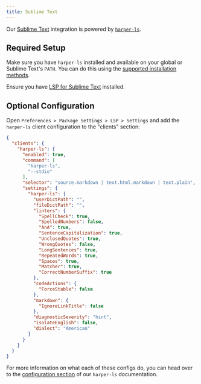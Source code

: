 ```yaml
---
title: Sublime Text
---
```


Our [Sublime Text](https://www.sublimetext.com/) integration is powered by [`harper-ls`](./language-server).

## Required Setup

Make sure you have `harper-ls` installed and available on your global or Sublime Text's `PATH`. You can do this using the [supported installation methods](./language-server#Installation).

Ensure you have [LSP for Sublime Text](https://lsp.sublimetext.io/) installed.

## Optional Configuration

Open `Preferences > Package Settings > LSP > Settings` and add the `harper-ls` client configuration to the "clients" section:

```json title=LSP.sublime-settings
{
  "clients": {
    "harper-ls": {
      "enabled": true,
      "command": [
        "harper-ls",
        "--stdio"
      ],
      "selector": "source.markdown | text.html.markdown | text.plain",
      "settings": {
        "harper-ls": {
          "userDictPath": "",
          "fileDictPath": "",
          "linters": {
            "SpellCheck": true,
            "SpelledNumbers": false,
            "AnA": true,
            "SentenceCapitalization": true,
            "UnclosedQuotes": true,
            "WrongQuotes": false,
            "LongSentences": true,
            "RepeatedWords": true,
            "Spaces": true,
            "Matcher": true,
            "CorrectNumberSuffix": true
          },
          "codeActions": {
            "ForceStable": false
          },
          "markdown": {
            "IgnoreLinkTitle": false
          },
          "diagnosticSeverity": "hint",
          "isolateEnglish": false,
          "dialect": "American"
        }
      }
    }
  }
}          
```

For more information on what each of these configs do, you can head over to the [configuration section](./language-server#Configuration) of our `harper-ls` documentation.

